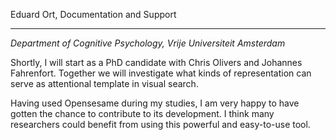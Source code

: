 ﻿Eduard Ort, Documentation and Support

---

*Department of Cognitive Psychology, Vrije Universiteit Amsterdam*

Shortly, I will start as a PhD candidate with Chris Olivers and Johannes Fahrenfort. Together we will investigate what kinds of representation can serve as attentional template in visual search.

Having used Opensesame during my studies, I am very happy to have gotten the chance to contribute to its development. I think many researchers could benefit from using this powerful and easy-to-use tool.
